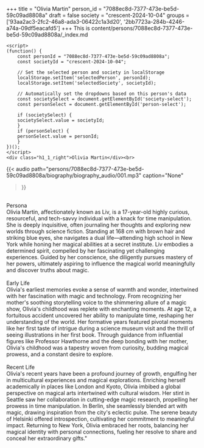 +++
title = "Olivia Martin"
person_id = "7088ec8d-7377-473e-be5d-59c09ad8808a"
draft = false
society = "crescent-2024-10-04"
groups = ['93aa2ac3-2fc2-46a8-ada3-06422c1a3d20', '2bb7723a-284b-4246-a74a-09df5eacafd5']
+++
This is content/persons/7088ec8d-7377-473e-be5d-59c09ad8808a/_index.md


    <script>
    (function() {
        const personId = "7088ec8d-7377-473e-be5d-59c09ad8808a";
        const societyId = "crescent-2024-10-04";

        // Set the selected person and society in localStorage
        localStorage.setItem('selectedPerson', personId);
        localStorage.setItem('selectedSociety', societyId);

        // Automatically set the dropdowns based on this person's data
        const societySelect = document.getElementById('society-select');
        const personSelect = document.getElementById('person-select');

        if (societySelect) {
        societySelect.value = societyId;
        }
        if (personSelect) {
        personSelect.value = personId;
        }
    })();
    </script>
    <div class="h1_1_right">Olivia Martin</div><br>
{{< audio
    path="persons/7088ec8d-7377-473e-be5d-59c09ad8808a/biography/biography_audio/001.mp3" 
    caption="None"
>}}
<br>
<div class="h2">Persona</div><div class="plain">Olivia Martin, affectionately known as Liv, is a 17-year-old highly curious, resourceful, and tech-savvy individual with a knack for time manipulation. She is deeply inquisitive, often journaling her thoughts and exploring new worlds through science fiction. Standing at 168 cm with brown hair and striking blue eyes, she navigates a dual life—attending high school in New York while honing her magical abilities at a secret institute. Liv embodies a determined spirit, compelled by her fascinating yet challenging experiences. Guided by her conscience, she diligently pursues mastery of her powers, ultimately aspiring to influence the magical world meaningfully and discover truths about magic.</div><br>
<div class="h2">Early Life</div><div class="plain">Olivia's earliest memories evoke a sense of warmth and wonder, intertwined with her fascination with magic and technology. From recognizing her mother's soothing storytelling voice to the shimmering allure of a magic show, Olivia's childhood was replete with enchanting moments. At age 12, a fortuitous accident uncovered her ability to manipulate time, reshaping her understanding of the world. Her formative years featured pivotal moments like her first taste of intrigue during a science museum visit and the thrill of seeing illustrations in her first book. Through guidance from influential figures like Professor Hawthorne and the deep bonding with her mother, Olivia's childhood was a tapestry woven from curiosity, budding magical prowess, and a constant desire to explore.</div><br>
<div class="h2">Recent Life</div><div class="plain">Olivia's recent years have been a profound journey of growth, engulfing her in multicultural experiences and magical explorations. Enriching herself academically in places like London and Kyoto, Olivia imbibed a global perspective on magical arts intertwined with cultural wisdom. Her stint in Seattle saw her collaboration in cutting-edge magic research, propelling her prowess in time manipulation. In Berlin, she seamlessly blended art with magic, drawing inspiration from the city's eclectic pulse. The serene beauty of Helsinki offered introspection, cultivating her commitment to meaningful impact. Returning to New York, Olivia embraced her roots, balancing her magical identity with personal connections, fueling her resolve to share and conceal her extraordinary gifts."</div><br>

